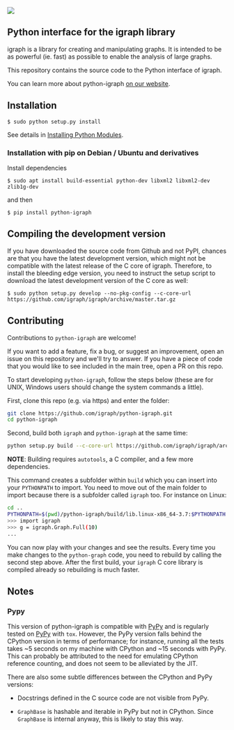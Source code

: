 
[![](https://travis-ci.org/igraph/python-igraph.svg?branch=master)](https://travis-ci.org/igraph/python-igraph)

Python interface for the igraph library
---------------------------------------

igraph is a library for creating and manipulating graphs. 
It is intended to be as powerful (ie. fast) as possible to enable the
analysis of large graphs. 

This repository contains the source code to the Python interface of
igraph.

You can learn more about python-igraph [on our website](http://igraph.org/python/).

## Installation

```
$ sudo python setup.py install
```
See details in [Installing Python Modules](https://docs.python.org/2/install/).

### Installation with pip on Debian / Ubuntu and derivatives

Install dependencies
```
$ sudo apt install build-essential python-dev libxml2 libxml2-dev zlib1g-dev
```
and then
```
$ pip install python-igraph
```

## Compiling the development version

If you have downloaded the source code from Github and not PyPI, chances are
that you have the latest development version, which might not be compatible
with the latest release of the C core of igraph. Therefore, to install the
bleeding edge version, you need to instruct the setup script to download the
latest development version of the C core as well:

```
$ sudo python setup.py develop --no-pkg-config --c-core-url https://github.com/igraph/igraph/archive/master.tar.gz
```

## Contributing

Contributions to `python-igraph` are welcome!

If you want to add a feature, fix a bug, or suggest an improvement, open an
issue on this repository and we'll try to answer. If you have a piece of code
that you would like to see included in the main tree, open a PR on this repo.

To start developing `python-igraph`, follow the steps below (these are
for UNIX, Windows users should change the system commands a little).

First, clone this repo (e.g. via https) and enter the folder:
```bash
git clone https://github.com/igraph/python-igraph.git
cd python-igraph
```
Second, build both `igraph` and `python-igraph` at the same time:
```bash
python setup.py build --c-core-url https://github.com/igraph/igraph/archive/master.tar.gz --no-pkg-config
```
**NOTE**: Building requires `autotools`, a C compiler, and a few more dependencies.

This command creates a subfolder within `build` which you can insert into your
`PYTHONPATH` to import. You need to move out of the main folder to import
because there is a subfolder called `igraph` too. For instance on Linux:
```bash
cd ..
PYTHONPATH=$(pwd)/python-igraph/build/lib.linux-x86_64-3.7:$PYTHONPATH python
>>> import igraph
>>> g = igraph.Graph.Full(10)
...
```
You can now play with your changes and see the results. Every time you
make changes to the `python-graph` code, you need to rebuild by calling
the second step above. After the first build, your `igraph` C core library
is compiled already so rebuilding is much faster.

## Notes

### Pypy
This version of python-igraph is compatible with [PyPy](http://pypy.org/) and
is regularly tested on [PyPy](http://pypy.org/) with ``tox``. However, the
PyPy version falls behind the CPython version in terms of performance; for
instance, running all the tests takes ~5 seconds on my machine with CPython and
~15 seconds with PyPy. This can probably be attributed to the need for
emulating CPython reference counting, and does not seem to be alleviated by the
JIT.

There are also some subtle differences between the CPython and PyPy versions:

- Docstrings defined in the C source code are not visible from PyPy.

- ``GraphBase`` is hashable and iterable in PyPy but not in CPython. Since
  ``GraphBase`` is internal anyway, this is likely to stay this way.
